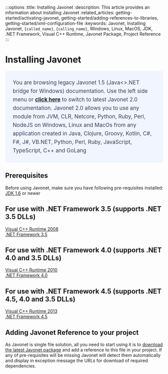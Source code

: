 :::options
:title: Installing Javonet
:description: This article provides an information about installing Javonet
:related_articles: getting-started/activating-javonet, getting-started/adding-references-to-libraries, getting-started/xml-configuration-file
:keywords: Javonet, Installing Javonet, `{called_name}`, `{calling_name}`, Windows, Linux, MacOS, JDK, .NET Framework, Visual C++ Runtime, Javonet Package, Project Reference
:::

# Installing Javonet
<div style="padding: 24px; background: #F0F5FF; border-radius: 8px; flex-direction: column; justify-content: flex-start; align-items: flex-start; gap: 10px; display: flex">
  <div style="justify-content: flex-start; align-items: center; gap: 24px; display: inline-flex">
    <div style="color: #353D5A; font-size: 17px; font-weight: 400; line-height: 27px; letter-spacing: 0.03px; word-wrap: break-word">
You are browsing legacy Javonet 1.5 (Java<>.NET bridge for Windows) documentation. Use the left side menu or <a style="font-weight: bold; text-decoration: underline;" href="/guides/v2/getting-started/about-javonet">click here</a> to switch to latest Javonet 2.0 documentation. Javonet 2.0 allows you to use any module from
JVM, CLR, Netcore, Python, Ruby, Perl, NodeJS on Windows, Linux and MacOs
from any application created in Java, Clojure, Groovy, Kotlin, C#, F#, J#, VB.NET, Python, Perl, Ruby, JavaScript, TypeScript, C++ and GoLang
    </div>
  </div>
</div>
  
## Prerequisites

Before using Javonet, make sure you have following pre-requisites installed:  
[JDK 1.6](https://www.oracle.com/pl/java/technologies/javase-java-archive-javase6-downloads.html) or newer  

## For use with .NET Framework 3.5 (supports .NET 3.5 DLLs)
[Visual C++ Runtime 2008](https://www.microsoft.com/en-us/download/details.aspx?id=26368)  
[.NET Framework 3.5](https://www.microsoft.com/en-us/download/details.aspx?id=22)  

## For use with .NET Framework 4.0 (supports .NET 4.0 and 3.5 DLLs)
[Visual C++ Runtime 2010](https://www.microsoft.com/en-us/download/details.aspx?id=26999)  
[.NET Framework 4.0](https://www.microsoft.com/en-us/download/details.aspx?id=17718)  

## For use with .NET Framework 4.5 (supports .NET 4.5, 4.0 and 3.5 DLLs)

[Visual C++ Runtime 2013](https://www.microsoft.com/en-us/download/details.aspx?id=40784)  
[.NET Framework 4.5](https://www.microsoft.com/en-us/download/details.aspx?id=30653)  

## Adding Javonet Reference to your project

As Javonet is single file solution, all you need to start using it is to [download the latest Javonet package](https://my.javonet.com/signup/) and add a reference to this file in your project. If any of pre-requisites will be missing Javonet will detect them automatically and display in exception message the URLs for download of required dependencies.